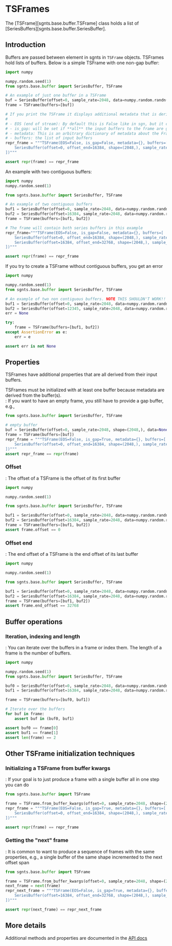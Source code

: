 # TSFrames

The [TSFrame][sgnts.base.buffer.TSFrame]
class holds a list of [SeriesBuffers][sgnts.base.buffer.SeriesBuffer].


## Introduction

Buffers are passed between element in sgnts in `TSFrame` objects.  TSFrames hold lists of buffers.  Below is a simple TSFrame with one non-gap buffer:
  
   ```python
   import numpy
   
   numpy.random.seed(1)
   from sgnts.base.buffer import SeriesBuffer, TSFrame
   
   # An example of just one buffer in a TSFrame
   buf = SeriesBuffer(offset=0, sample_rate=2048, data=numpy.random.randn(2048))
   frame = TSFrame(buffers=[buf])
   
   # If you print the TSFrame it displays additional metadata that is derived from the buffer, e.g.,
   #
   # - EOS (end of stream): By default this is False like in sgn, but it can be used to indicate now new data is coming
   # - is_gap: will be set if **all** the input buffers to the frame are gap (i.e., data = None)
   # - metadata: This is an arbitrary dictionary of metadata about the Frame, it is not handled consistently anywhere within the framework. It is recommended to **not** use it since we might deprecate it.
   # - buffers: the list of input buffers
   repr_frame = """TSFrame(EOS=False, is_gap=False, metadata={}, buffers=[
       SeriesBuffer(offset=0, offset_end=16384, shape=(2048,), sample_rate=2048, duration=1000000000, data=[1.62434536 ... 1.20809946]),
   ])"""
   
   assert repr(frame) == repr_frame
   ```

An example with two contiguous buffers:
	
   ```python
   import numpy
   numpy.random.seed(1)
   
   from sgnts.base.buffer import SeriesBuffer, TSFrame
   
   # An example of two contiguous buffers
   buf1 = SeriesBuffer(offset=0, sample_rate=2048, data=numpy.random.randn(2048))
   buf2 = SeriesBuffer(offset=16384, sample_rate=2048, data=numpy.random.randn(2048))
   frame = TSFrame(buffers=[buf1, buf2])
   
   # The frame will contain both series buffers in this example
   repr_frame="""TSFrame(EOS=False, is_gap=False, metadata={}, buffers=[
       SeriesBuffer(offset=0, offset_end=16384, shape=(2048,), sample_rate=2048, duration=1000000000, data=[1.62434536 ... 1.20809946]),
       SeriesBuffer(offset=16384, offset_end=32768, shape=(2048,), sample_rate=2048, duration=1000000000, data=[-1.82921963 ...  0.79494725]),
   ])"""
   
   assert repr(frame) == repr_frame
   ```

If you try to create a TSFrame without contiguous buffers, you get an error

```python
import numpy

numpy.random.seed(1)
from sgnts.base.buffer import SeriesBuffer, TSFrame

# An example of two non contiguous buffers. NOTE THIS SHOULDN'T WORK!!
buf1 = SeriesBuffer(offset=0, sample_rate=2048, data=numpy.random.randn(2048))
buf2 = SeriesBuffer(offset=12345, sample_rate=2048, data=numpy.random.randn(2048))
err = None

try:
    frame = TSFrame(buffers=[buf1, buf2])
except AssertionError as e:
    err = e

assert err is not None
```

## Properties

TSFrames have additional properties that are all derived from their input buffers.

TSFrames must be initialized with at least one buffer because metadata are
derived from the buffer(s).  
:  If you want to have an empty frame, you still have to provide a gap buffer, e.g.,
   ```python
   from sgnts.base.buffer import SeriesBuffer, TSFrame
   
   # empty buffer
   buf = SeriesBuffer(offset=0, sample_rate=2048, shape=(2048,), data=None)
   frame = TSFrame(buffers=[buf])
   repr_frame = """TSFrame(EOS=False, is_gap=True, metadata={}, buffers=[
       SeriesBuffer(offset=0, offset_end=16384, shape=(2048,), sample_rate=2048, duration=1000000000, data=None),
   ])"""
   assert repr_frame == repr(frame)
   ```


### Offset
:  The offset of a TSFrame is the offset of its first buffer
   ```python
   import numpy
   
   numpy.random.seed(1)
   
   from sgnts.base.buffer import SeriesBuffer, TSFrame
   
   buf1 = SeriesBuffer(offset=0, sample_rate=2048, data=numpy.random.randn(2048))
   buf2 = SeriesBuffer(offset=16384, sample_rate=2048, data=numpy.random.randn(2048))
   frame = TSFrame(buffers=[buf1, buf2])
   assert frame.offset == 0
   ```

### Offset end
:  The end offset of a TSFrame is the end offset of its last buffer
   ```python
   import numpy
   
   numpy.random.seed(1)
   
   from sgnts.base.buffer import SeriesBuffer, TSFrame
   
   buf1 = SeriesBuffer(offset=0, sample_rate=2048, data=numpy.random.randn(2048))
   buf2 = SeriesBuffer(offset=16384, sample_rate=2048, data=numpy.random.randn(2048))
   frame = TSFrame(buffers=[buf1, buf2])
   assert frame.end_offset == 32768
   ```

## Buffer operations

### Iteration, indexing and length
:  You can iterate over the buffers in a frame or index them. The length of a frame is the number of buffers.
   ```python
   import numpy
   
   numpy.random.seed(1)
   from sgnts.base.buffer import SeriesBuffer, TSFrame
   
   buf0 = SeriesBuffer(offset=0, sample_rate=2048, data=numpy.random.randn(2048))
   buf1 = SeriesBuffer(offset=16384, sample_rate=2048, data=numpy.random.randn(2048))
   
   frame = TSFrame(buffers=[buf0, buf1])
   
   # Iterate over the buffers
   for buf in frame:
       assert buf in (buf0, buf1)
   
   assert buf0 == frame[0]
   assert buf1 == frame[1]
   assert len(frame) == 2
   ```

## Other TSFrame initialization techniques

### Initializing a TSFrame from buffer kwargs
:  If your goal is to just produce a frame with a single buffer all in one step you can do
   ```python
   from sgnts.base.buffer import TSFrame
   
   frame = TSFrame.from_buffer_kwargs(offset=0, sample_rate=2048, shape=(2048,))
   repr_frame = """TSFrame(EOS=False, is_gap=True, metadata={}, buffers=[
       SeriesBuffer(offset=0, offset_end=16384, shape=(2048,), sample_rate=2048, duration=1000000000, data=None),
   ])"""
   
   assert repr(frame) == repr_frame
   ```

### Getting the "next" frame
:  It is common to want to produce a sequence of frames with the same
   properties, e.g., a single buffer of the same shape incremented to the next
  offset span
  ```python
  from sgnts.base.buffer import TSFrame
  
  frame = TSFrame.from_buffer_kwargs(offset=0, sample_rate=2048, shape=(2048,))
  next_frame = next(frame)
  repr_next_frame = """TSFrame(EOS=False, is_gap=True, metadata={}, buffers=[
      SeriesBuffer(offset=16384, offset_end=32768, shape=(2048,), sample_rate=2048, duration=1000000000, data=None),
  ])"""
  
  assert repr(next_frame) == repr_next_frame
  ```

## More details

Additional methods and properties are documented in the [API docs](/api/base/buffer/)
